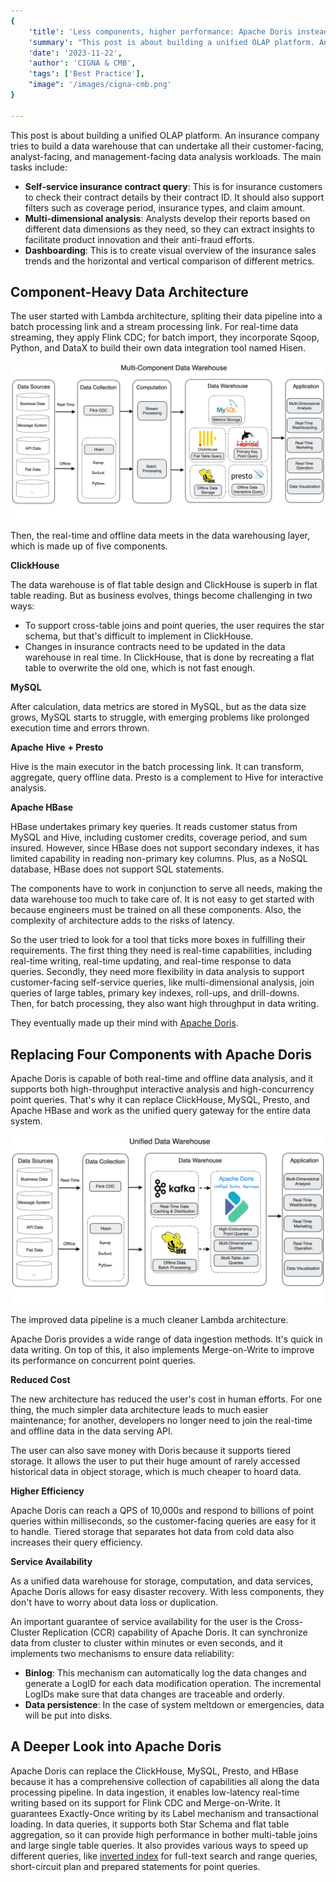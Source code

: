 ```yaml
---
{
    'title': 'Less components, higher performance: Apache Doris instead of ClickHouse, MySQL, Presto, and HBase',
    'summary': "This post is about building a unified OLAP platform. An insurance company tries to build a data warehouse that can undertake all their customer-facing, analyst-facing, and management-facing data analysis workloads.",
    'date': '2023-11-22',
    'author': 'CIGNA & CMB',
    'tags': ['Best Practice'],
    "image": '/images/cigna-cmb.png'
}

---
```


<!-- 
Licensed to the Apache Software Foundation (ASF) under one
or more contributor license agreements.  See the NOTICE file
distributed with this work for additional information
regarding copyright ownership.  The ASF licenses this file
to you under the Apache License, Version 2.0 (the
"License"); you may not use this file except in compliance
with the License.  You may obtain a copy of the License at

  http://www.apache.org/licenses/LICENSE-2.0

Unless required by applicable law or agreed to in writing,
software distributed under the License is distributed on an
"AS IS" BASIS, WITHOUT WARRANTIES OR CONDITIONS OF ANY
KIND, either express or implied.  See the License for the
specific language governing permissions and limitations
under the License.
-->

This post is about building a unified OLAP platform. An insurance company tries to build a data warehouse that can undertake all their customer-facing, analyst-facing, and management-facing data analysis workloads. The main tasks include: 

- **Self-service insurance contract query**: This is for insurance customers to check their contract details by their contract ID. It should also support filters such as coverage period, insurance types, and claim amount. 
- **Multi-dimensional analysis**: Analysts develop their reports based on different data dimensions as they need, so they can extract insights to facilitate product innovation and their anti-fraud efforts. 
- **Dashboarding**: This is to create visual overview of the insurance sales trends and the horizontal and vertical comparison of different metrics.

## Component-Heavy Data Architecture

The user started with Lambda architecture, spliting their data pipeline into a batch processing link and a stream processing link. For real-time data streaming, they apply Flink CDC; for batch import, they incorporate Sqoop, Python, and DataX to build their own data integration tool named Hisen.  

![multi-component-data-warehouse-mysql-clickhouse-hbase-hive-presto](/images/multi-component-data-warehouse-mysql-clickhouse-hbase-hive-presto.png)

Then, the real-time and offline data meets in the data warehousing layer, which is made up of five components.

**ClickHouse**

The data warehouse is of flat table design and ClickHouse is superb in flat table reading. But as business evolves, things become challenging in two ways:

- To support cross-table joins and point queries, the user requires the star schema, but that's difficult to implement in ClickHouse.
- Changes in insurance contracts need to be updated in the data warehouse in real time. In ClickHouse, that is done by recreating a flat table to overwrite the old one, which is not fast enough.

**MySQL**

After calculation, data metrics are stored in MySQL, but as the data size grows, MySQL starts to struggle, with emerging problems like prolonged execution time and errors thrown.

**Apache** **Hive** **+ Presto**

Hive is the main executor in the batch processing link. It can transform, aggregate, query offline data. Presto is a complement to Hive for interactive analysis.

**Apache HBase**

HBase undertakes primary key queries. It reads customer status from MySQL and Hive, including customer credits, coverage period, and sum insured. However, since HBase does not support secondary indexes, it has limited capability in reading non-primary key columns. Plus, as a NoSQL database, HBase does not support SQL statements.

The components have to work in conjunction to serve all needs, making the data warehouse too much to take care of. It is not easy to get started with because engineers must be trained on all these components. Also, the complexity of architecture adds to the risks of latency. 

So the user tried to look for a tool that ticks more boxes in fulfilling their requirements. The first thing they need is real-time capabilities, including real-time writing, real-time updating, and real-time response to data queries. Secondly, they need more flexibility in data analysis to support customer-facing self-service queries, like multi-dimensional analysis, join queries of large tables, primary key indexes, roll-ups, and drill-downs. Then, for batch processing, they also want high throughput in data writing.

They eventually made up their mind with [Apache Doris](https://doris.apache.org/). 

## Replacing Four Components with Apache Doris

 Apache Doris is capable of both real-time and offline data analysis, and it supports both high-throughput interactive analysis and high-concurrency point queries. That's why it can replace ClickHouse, MySQL, Presto, and Apache HBase and work as the unified query gateway for the entire data system. 

![unified-data-warehouse-kafka-apache-doris-hive](/images/unified-data-warehouse-kafka-apache-doris-hive.png)

The improved data pipeline is a much cleaner Lambda architecture. 

Apache Doris provides a wide range of data ingestion methods. It's quick in data writing. On top of this, it also implements Merge-on-Write to improve its performance on concurrent point queries. 

**Reduced Cost**

The new architecture has reduced the user's cost in human efforts. For one thing, the much simpler data architecture leads to much easier maintenance; for another, developers no longer need to join the real-time and offline data in the data serving API.

The user can also save money with Doris because it supports tiered storage. It allows the user to put their huge amount of rarely accessed historical data in object storage, which is much cheaper to hoard data.

**Higher Efficiency**

Apache Doris can reach a QPS of 10,000s and respond to billions of point queries within milliseconds, so the customer-facing queries are easy for it to handle. Tiered storage that separates hot data from cold data also increases their query efficiency.

**Service Availability**

As a unified data warehouse for storage, computation, and data services, Apache Doris allows for easy disaster recovery. With less components, they don't have to worry about data loss or duplication. 

An important guarantee of service availability for the user is the Cross-Cluster Replication (CCR) capability of Apache Doris. It can synchronize data from cluster to cluster within minutes or even seconds, and it implements two mechanisms to ensure data reliability:

- **Binlog**: This mechanism can automatically log the data changes and generate a LogID for each data modification operation. The incremental LogIDs make sure that data changes are traceable and orderly.
- **Data persistence**: In the case of system meltdown or emergencies, data will be put into disks.

## A Deeper Look into Apache Doris

Apache Doris can replace the ClickHouse, MySQL, Presto, and HBase because it has a comprehensive collection of capabilities all along the data processing pipeline. In data ingestion, it enables low-latency real-time writing based on its support for Flink CDC and Merge-on-Write. It guarantees Exactly-Once writing by its Label mechanism and transactional loading. In data queries, it supports both Star Schema and flat table aggregation, so it can provide high performance in bother multi-table joins and large single table queries. It also provides various ways to speed up different queries, like [inverted index](https://doris.apache.org/docs/dev/data-table/index/inverted-index/) for full-text search and range queries, short-circuit plan and prepared statements for point queries. 